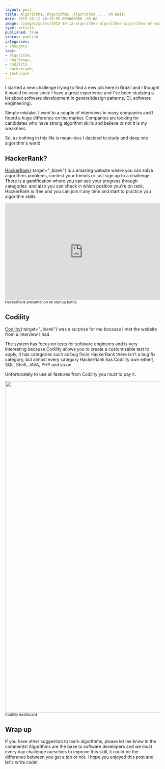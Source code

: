 ```yaml
---
layout: post
title: Algorithms, Algorithms, Algorithms .... Oh Wait!
date: 2015-10-12 18:19:55.000000000 -03:00
image: /images/posts/2015-10-12-algorithms-algorithms-algorithms-oh-wait/cover.jpg
type: article
published: true
status: publish
categories:
- Thoughts
tags:
- algorithm,
- challenge,
- codility,
- hackerrank,
- techcruch
---
```


I started a new challenge trying to find a new job here in Brazil and I thought
it would be easy since I have a great experience and I've been studying a lot
about software development in general(design patterns, CI, software engineering).

Simple mistake. I went to a couple of interviews in many companies and I found a
huge difference on the market. Companies are looking for candidates who have
strong algorithm skills and believe or not it is my weakness.

So, as nothing in this life is mean-less I decided to study and deep into
algorithm's world.

## HackerRank?

[HackerRank](https://www.hackerrank.com){:target="_blank"} is a amazing website
where you can solve algorithms problems, contest your friends or just sign up to
a challenge. There is a gamIfication where you can see your progress through
categories  and also you can check in which position you're on rank. HackerRank
is free and you can join it any time and start to practice you algorithm skills.

<iframe width="100%" height="315" src="https://www.youtube.com/embed/Xjmqp3RN134" frameborder="0" allowfullscreen="allowfullscreen"></iframe><br />
<small>HackerRank presentation on startup battle.</small>

## Codility

[Codility](https://codility.com){:target="_blank"} was a surprise for me because
I met the website from a interview I had.

The system has focus on tests for software engineers and is very interesting
because Codility allows you to create a customizable test to apply, it has
categories such as bug fix(in HackerRank there isn't a bug fix category,
but almost every category HackerRank has Codility own either), SQL, Shell, JAVA,
PHP and so on.

Unfortunately to use all features from Codility you must to pay it.

<a href="{{ site.baseurl }}/2015-10-12-algorithms-algorithms-algorithms-oh-wait/indexed.png" target="_blank"><img class="alignnone wp-image-478 size-full" src="{{ site.baseurl }}/2015-10-12-algorithms-algorithms-algorithms-oh-wait/indexed.png" alt="" width="1920" height="1080" /></a><br />
<small>Codility dashboard</small>

## Wrap up

If you have other suggestion to learn algorithms, please let me know in the
comments! Algorithms are the base to software developers and we must every day
challenge ourselves to improve this skill, it could be the difference between
you get a job or not. I hope you enjoyed this post and let's write code!
